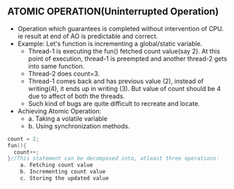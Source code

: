 ## ATOMIC OPERATION(Uninterrupted Operation)
  - Operation which guarantees is completed without intervention of CPU. ie result at end of AO is predictable and correct.
  - Example: Let's function is incrementing a global/static variable.
    - Thread-1 is executing the fun() fetched count value(say 2). At this point of execution, thread-1 is preempted and another thread-2 gets into same function.
    - Thread-2 does count=3.
    - Thread-1 comes back and has previous value (2), instead of writing(4), it ends up in writing (3). But value of count should be 4 due to affect of both the threads.
    - Such kind of bugs are quite difficult to recreate and locate.
  - Achieving Atomic Operation:    
    - a. Taking a volatile variable     
    - b. Using synchronization methods.
```c
count = 2;
fun(){
  count++;    
}//This statement can be decomposed into, atleast three operations:    
    a. Fetching count value    
    b. Incrementing count value    
    c. Storing the updated value
```    
